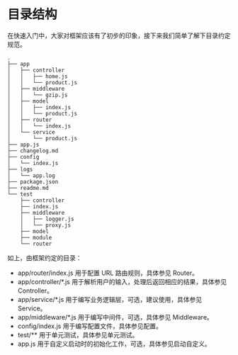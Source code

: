 # 目录结构
在快速入门中，大家对框架应该有了初步的印象，接下来我们简单了解下目录约定规范。
```
.
├── app
│   ├── controller
│   │   ├── home.js
│   │   └── product.js
│   ├── middleware
│   │   └── gzip.js
│   ├── model
│   │   ├── index.js
│   │   └── product.js
│   ├── router
│   │   └── index.js
│   └── service
│       └── product.js
├── app.js
├── changelog.md
├── config
│   └── index.js
├── logs
│   └── app.log
├── package.json
├── readme.md
└── test
    ├── controller
    ├── index.js
    ├── middleware
    │   ├── logger.js
    │   └── proxy.js
    ├── model
    ├── module
    └── router
```

如上，由框架约定的目录：

* app/router/index.js 用于配置 URL 路由规则，具体参见 Router。
* app/controller/*.js 用于解析用户的输入，处理后返回相应的结果，具体参见 Controller。
* app/service/*.js 用于编写业务逻辑层，可选，建议使用，具体参见 Service。
* app/middleware/*.js 用于编写中间件，可选，具体参见 Middleware。
* config/index.js 用于编写配置文件，具体参见配置。
* test/** 用于单元测试，具体参见单元测试。
* app.js 用于自定义启动时的初始化工作，可选，具体参见启动自定义。

